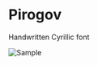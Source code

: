 # Pirogov

Handwritten Cyrillic font

![Sample](//img-fotki.yandex.ru/get/5013/46332301.76/0_c096d_3d7ecc9b_orig.jpg)

